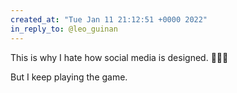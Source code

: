 ```yaml
---
created_at: "Tue Jan 11 21:12:51 +0000 2022"
in_reply_to: @leo_guinan
---
```


This is why I hate how social media is designed.
🤣🤣🤣

But I keep playing the game.